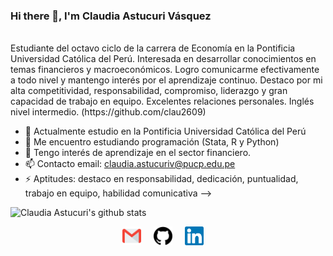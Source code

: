 ### Hi there 👋, I'm Claudia Astucuri Vásquez
<br />
Estudiante del octavo ciclo de la carrera de Economía en la Pontificia Universidad Católica del Perú. Interesada en desarrollar conocimientos en temas financieros y macroeconómicos. Logro comunicarme efectivamente a todo nivel y mantengo interés por el aprendizaje continuo. Destaco por mi alta competitividad, responsabilidad, compromiso, liderazgo y gran capacidad de trabajo en equipo. Excelentes relaciones personales. Inglés nivel intermedio. (https://github.com/clau2609)

- 🔭 Actualmente estudio en la Pontificia Universidad Católica del Perú
- 🌱 Me encuentro estudiando programación (Stata, R y Python)
- 🤔 Tengo interés de aprendizaje en el sector financiero.
- 📫 Contacto email: claudia.astucuriv@pucp.edu.pe
- ⚡ Aptitudes: destaco en responsabilidad, dedicación, puntualidad, trabajo en equipo, habilidad comunicativa
-->

![Claudia Astucuri's github stats](https://github-readme-stats.vercel.app/api?username=clau2609&show_icons=true&count_private=true&hide=stars&include_all_commits=true&theme=buefy)

<p align="center">
 <a href="mailto:himanshuthesheoran@gmail.com"><img src="https://github.com/deut-erium/deut-erium/blob/master/assets/gmail.svg" width="30px" alt="mail"></a> &nbsp; &nbsp;
   <a href="https://github.com/deut-erium"><img src="https://github.com/deut-erium/deut-erium/blob/master/assets/github.svg" width="30px" alt="mail"></a> &nbsp; &nbsp;
  <a href="https://www.linkedin.com/in/himanshu-sheoran-ab047b152/"><img src="https://github.com/deut-erium/deut-erium/blob/master/assets/linkedin.svg" width="30px" alt="LinkedIn"></a> &nbsp; &nbsp;
<br />
